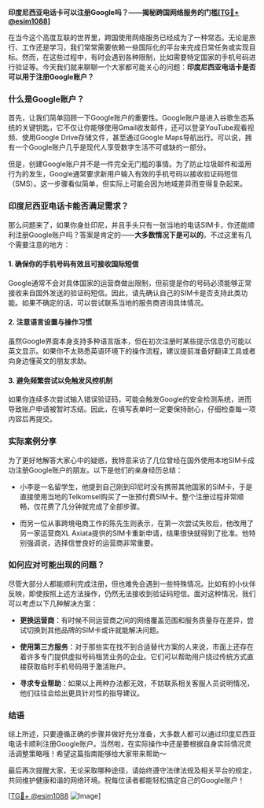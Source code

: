 **印度尼西亚电话卡可以注册Google吗？——揭秘跨国网络服务的门槛[[TG💪+ @esim1088](https://t.me/s/esim1088)]**

在当今这个高度互联的世界里，跨国使用网络服务已经成为了一种常态。无论是旅行、工作还是学习，我们常常需要依赖一些国际化的平台来完成日常任务或实现目标。然而，在这些过程中，有时会遇到各种限制，比如需要特定国家的手机号码进行验证等。今天我们就来聊聊一个大家都可能关心的问题：**印度尼西亚电话卡是否可以用于注册Google账户？**

### 什么是Google账户？

首先，让我们简单回顾一下Google账户的重要性。Google账户是进入谷歌生态系统的关键钥匙，它不仅让你能够使用Gmail收发邮件，还可以登录YouTube观看视频、使用Google Drive存储文件，甚至通过Google Maps导航出行。可以说，拥有一个Google账户几乎是现代人享受数字生活不可或缺的一部分。

但是，创建Google账户并不是一件完全无门槛的事情。为了防止垃圾邮件和滥用行为的发生，Google通常要求新用户输入有效的手机号码以接收验证码短信（SMS）。这一步骤看似简单，但实际上可能会因为地域差异而变得复杂起来。

### 印度尼西亚电话卡能否满足需求？

那么问题来了，如果你身处印尼，并且手头只有一张当地的电话SIM卡，你还能顺利注册Google账户吗？答案是肯定的——**大多数情况下是可以的**。不过这里有几个需要注意的地方：

#### 1. 确保你的手机号码有效且可接收国际短信
Google通常不会对具体国家的运营商做出限制，但前提是你的号码必须能够正常接收来自国外发送的验证码短信。因此，请先确认自己的SIM卡是否支持此类功能。如果不确定的话，可以尝试联系当地的服务商咨询具体情况。

#### 2. 注意语言设置与操作习惯
虽然Google界面本身支持多种语言版本，但在初次注册时某些提示信息仍可能以英文显示。如果你不太熟悉英语环境下的操作流程，建议提前准备好翻译工具或者向身边懂英文的朋友求助。

#### 3. 避免频繁尝试以免触发风控机制
如果你连续多次尝试输入错误验证码，可能会触发Google的安全检测系统，进而导致账户申请被暂时冻结。因此，在填写表单时一定要保持耐心，仔细检查每一项内容后再提交。

### 实际案例分享

为了更好地解答大家心中的疑惑，我特意采访了几位曾经在国外使用本地SIM卡成功注册Google账户的朋友。以下是他们的亲身经历总结：

- 小李是一名留学生，他提到自己刚到印尼时没有携带其他国家的SIM卡，于是直接使用当地的Telkomsel购买了一张预付费SIM卡。整个注册过程非常顺畅，仅花费了几分钟就完成了全部步骤。
  
- 而另一位从事跨境电商工作的陈先生则表示，在第一次尝试失败后，他改用了另一家运营商XL Axiata提供的SIM卡重新申请，结果很快就得到了批准。他特别强调说，选择信誉良好的运营商非常重要。

### 如何应对可能出现的问题？

尽管大部分人都能顺利完成注册，但也难免会遇到一些特殊情况。比如有的小伙伴反映，即使按照上述方法操作，仍然无法接收到验证码短信。面对这种情况，我们可以考虑以下几种解决方案：

- **更换运营商**：有时候不同运营商之间的网络覆盖范围和服务质量存在差异，尝试切换到其他品牌的SIM卡或许就能解决问题。
  
- **使用第三方服务**：对于那些实在找不到合适替代方案的人来说，市面上还存在着许多专门提供虚拟号码租赁业务的企业。它们可以帮助用户绕过传统方式直接获取临时手机号码用于激活账户。

- **寻求专业帮助**：如果以上两种办法都无效，不妨联系相关客服人员说明情况，他们往往会给出更具针对性的指导建议。

### 结语

综上所述，只要遵循正确的步骤并做好充分准备，大多数人都可以通过印度尼西亚电话卡顺利注册Google账户。当然啦，在实际操作中还是要根据自身实际情况灵活调整策略哦！希望这篇指南能够给大家带来帮助～

最后再次提醒大家，无论采取哪种途径，请始终遵守法律法规及相关平台的规定，共同维护健康和谐的网络环境。祝每位读者都能轻松搞定自己的Google账户！

[[TG💪+ @esim1088](https://t.me/s/esim1088) ![Image](https://i.postimg.cc/4NQfJmqS/Snipaste-2025-05-13-00-14-12.png)]
